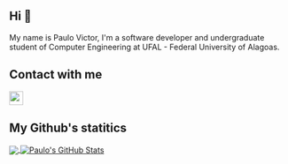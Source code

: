## Hi 👋

My name is Paulo Victor, I'm a software developer and undergraduate student of Computer Engineering at UFAL - Federal University of Alagoas.


## Contact with me
<p align=midlle>
    <a href = "mailto:pvls2@ic.ufal.br?subject=Olá,%20Paulo!%20" title="E-mail">
        <img height=25 align="center" src = "https://img.shields.io/badge/Gmail-D14836?style=for-the-badge&logo=gmail&logoColor=white&link=mailto:pvls2@ic.ufal.br?subject=Olá,%20Paulo!%20">
    </a>
    
</p>

## My Github's statitics
<a href="https://github.com/paulov59/paulov59">
  <img align="center" src="https://github-readme-stats.vercel.app/api/top-langs/?username=paulov59&hide=tex,roff&title_color=ffffff&text_color=c9cacc&icon_color=2bbc8a&bg_color=1d1f21&langs_count=4" />
</a>
<a href="https://github.com/paulov59/paulov59">
  <img align="center" src="https://github-readme-stats.vercel.app/api?username=paulov59&show_icons=true&line_height=27&count_private=true&title_color=ffffff&text_color=c9cacc&icon_color=2bbc8a&bg_color=1d1f21" alt="Paulo's GitHub Stats" />
</a>
